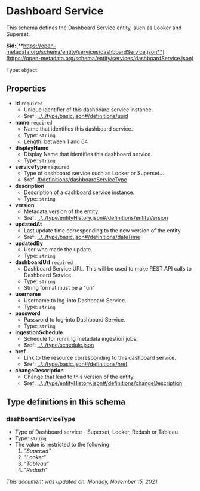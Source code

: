 # Dashboard Service

This schema defines the Dashboard Service entity, such as Looker and Superset.

**$id:**[**https://open-metadata.org/schema/entity/services/dashboardService.json**](https://open-metadata.org/schema/entity/services/dashboardService.json)

Type: `object`

## Properties
- **id** `required`
  - Unique identifier of this dashboard service instance.
  - $ref: [../../type/basic.json#/definitions/uuid](../types/basic.md#uuid)
- **name** `required`
  - Name that identifies this dashboard service.
  - Type: `string`
  - Length: between 1 and 64
- **displayName**
  - Display Name that identifies this dashboard service.
  - Type: `string`
- **serviceType** `required`
  - Type of dashboard service such as Looker or Superset...
  - $ref: [#/definitions/dashboardServiceType](#dashboardservicetype)
- **description**
  - Description of a dashboard service instance.
  - Type: `string`
- **version**
  - Metadata version of the entity.
  - $ref: [../../type/entityHistory.json#/definitions/entityVersion](../types/entityhistory.md#entityversion)
- **updatedAt**
  - Last update time corresponding to the new version of the entity.
  - $ref: [../../type/basic.json#/definitions/dateTime](../types/basic.md#datetime)
- **updatedBy**
  - User who made the update.
  - Type: `string`
- **dashboardUrl** `required`
  - Dashboard Service URL. This will be used to make REST API calls to Dashboard Service.
  - Type: `string`
  - String format must be a "uri"
- **username**
  - Username to log-into Dashboard Service.
  - Type: `string`
- **password**
  - Password to log-into Dashboard Service.
  - Type: `string`
- **ingestionSchedule**
  - Schedule for running metadata ingestion jobs.
  - $ref: [../../type/schedule.json](../types/schedule.md)
- **href**
  - Link to the resource corresponding to this dashboard service.
  - $ref: [../../type/basic.json#/definitions/href](../types/basic.md#href)
- **changeDescription**
  - Change that lead to this version of the entity.
  - $ref: [../../type/entityHistory.json#/definitions/changeDescription](../types/entityhistory.md#changedescription)


## Type definitions in this schema

### dashboardServiceType

- Type of Dashboard service - Superset, Looker, Redash or Tableau.
- Type: `string`
- The value is restricted to the following: 
  1. _"Superset"_
  2. _"Looker"_
  3. _"Tableau"_
  4. _"Redash"_


_This document was updated on: Monday, November 15, 2021_